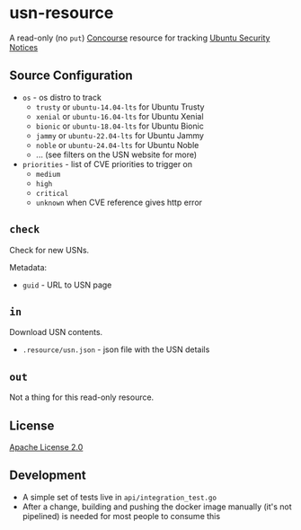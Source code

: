 # usn-resource

A read-only (no `put`) [Concourse](https://concourse.ci) resource for tracking
[Ubuntu Security Notices](https://usn.ubuntu.com/)


## Source Configuration
 * `os` - os distro to track
   * `trusty` or `ubuntu-14.04-lts` for Ubuntu Trusty
   * `xenial` or `ubuntu-16.04-lts` for Ubuntu Xenial
   * `bionic` or `ubuntu-18.04-lts` for Ubuntu Bionic
   * `jammy`  or `ubuntu-22.04-lts` for Ubuntu Jammy
   * `noble`  or `ubuntu-24.04-lts` for Ubuntu Noble
   * ... (see filters on the USN website for more)
 * `priorities` - list of CVE priorities to trigger on
   * `medium`
   * `high`
   * `critical`
   * `unknown` when CVE reference gives http error


## `check`

Check for new USNs.

Metadata:

 * `guid` - URL to USN page


## `in`

Download USN contents.

 * `.resource/usn.json` - json file with the USN details


## `out`

Not a thing for this read-only resource.

## License

[Apache License 2.0](LICENSE)


## Development
- A simple set of tests live in `api/integration_test.go`
- After a change, building and pushing the docker image manually (it's not pipelined) is needed for most people to consume this
